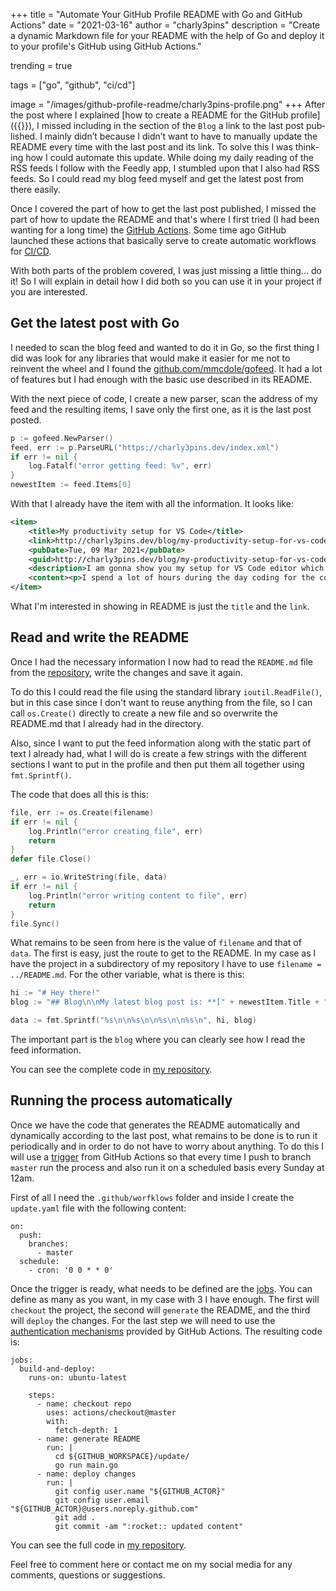 +++
title = "Automate Your GitHub Profile README with Go and GitHub Actions"
date = "2021-03-16"
author = "charly3pins"
description = "Create a dynamic Markdown file for your README with the help of Go and deploy it to your profile's GitHub using GitHub Actions."

trending = true

tags = ["go", "github", "ci/cd"]

image = "/images/github-profile-readme/charly3pins-profile.png"
+++
After the post where I explained [how to create a README for the GitHub profile]({{<relref path="/blog/build-an-awesome-github-profile-readme.md" lang="en">}}), I missed including in the section of the `Blog` a link to the last post published. I mainly didn’t because I didn’t want to have to manually update the README every time with the last post and its link. To solve this I was thinking how I could automate this update. While doing my daily reading of the RSS feeds I follow with the Feedly app, I stumbled upon that I also had RSS feeds. So I could read my blog feed myself and get the latest post from there easily.

Once I covered the part of how to get the last post published, I missed the part of how to update the README and that's where I first tried (I had been wanting for a long time) the [GitHub Actions](https://github.com/features/actions). Some time ago GitHub launched these actions that basically serve to create automatic workflows for [CI/CD](https://en.wikipedia.org/wiki/CI/CD).

With both parts of the problem covered, I was just missing a little thing... do it! So I will explain in detail how I did both so you can use it in your project if you are interested.

## Get the latest post with Go

I needed to scan the blog feed and wanted to do it in Go, so the first thing I did was look for any libraries that would make it easier for me not to reinvent the wheel and I found the [github.com/mmcdole/gofeed](https://github.com/mmcdole/gofeed). It had a lot of features but I had enough with the basic use described in its README.

With the next piece of code, I create a new parser, scan the address of my feed and the resulting items, I save only the first one, as it is the last post posted.
```go
p := gofeed.NewParser()
feed, err := p.ParseURL("https://charly3pins.dev/index.xml")
if err != nil {
    log.Fatalf("error getting feed: %v", err)
}
newestItem := feed.Items[0]
```

With that I already have the item with all the information. It looks like:
```xml
<item>
    <title>My productivity setup for VS Code</title>
    <link>http://charly3pins.dev/blog/my-productivity-setup-for-vs-code/</link>
    <pubDate>Tue, 09 Mar 2021</pubDate>
    <guid>http://charly3pins.dev/blog/my-productivity-setup-for-vs-code/</guid>
    <description>I am gonna show you my setup for VS Code editor which makes me more productive and I feel more comfortable with the tool that I spend most of my time during the day.</description>
    <content><p>I spend a lot of hours during the day coding for the company I work for and during nights or weekends for myself, so I want to be comfortable with the tools I use constantly. One of them is my editor of code, specifically <a href="https://code.visualstudio.com/">VS Code</a>.....</content>
</item>
```

What I'm interested in showing in README is just the `title` and the `link`.

## Read and write the README

Once I had the necessary information I now had to read the `README.md` file from the [repository](https://github.com/charly3pins/charly3pins), write the changes and save it again.

To do this I could read the file using the standard library `ioutil.ReadFile()`, but in this case since I don't want to reuse anything from the file, so I can call `os.Create()` directly to create a new file and so overwrite the README.md that I already had in the directory.

Also, since I want to put the feed information along with the static part of text I already had, what I will do is create a few strings with the different sections I want to put in the profile and then put them all together using `fmt.Sprintf()`.

The code that does all this is this:
```go
file, err := os.Create(filename)
if err != nil {
	log.Println("error creating file", err)
	return
}
defer file.Close()

_, err = io.WriteString(file, data)
if err != nil {
	log.Println("error writing content to file", err)
	return
}
file.Sync()
```

What remains to be seen from here is the value of `filename` and that of` data`. The first is easy, just the route to get to the README. In my case as I have the project in a subdirectory of my repository I have to use `filename = ../README.md`. For the other variable, what is there is this:
```go
hi := "# Hey there!"
blog := "## Blog\n\nMy latest blog post is: **[" + newestItem.Title + "](" + newestItem.Link + ")**."

data := fmt.Sprintf("%s\n\n%s\n\n%s\n\n%s\n", hi, blog)
```

The important part is the `blog` where you can clearly see how I read the feed information.

You can see the complete code in [my repository](https://github.com/charly3pins/charly3pins/blob/main/update/main.go).

## Running the process automatically

Once we have the code that generates the README automatically and dynamically according to the last post, what remains to be done is to run it periodically and in order to do not have to worry about anything. To do this I will use a [trigger](https://docs.github.com/en/actions/reference/events-that-trigger-workflows) from GitHub Actions so that every time I push to branch `master` run the process and also run it on a scheduled basis every Sunday at 12am.

First of all I need the `.github/worfklows` folder and inside I create the `update.yaml` file with the following content:
```vim
on:
  push:
    branches:
      - master
  schedule:
    - cron: '0 0 * * 0'
```

Once the trigger is ready, what needs to be defined are the [jobs](https://docs.github.com/en/actions/reference/workflow-syntax-for-github-actions#jobs). You can define as many as you want, in my case with 3 I have enough. The first will `checkout` the project, the second will `generate` the README, and the third will `deploy` the changes. For the last step we will need to use the [authentication mechanisms](https://docs.github.com/en/actions/reference/authentication-in-a-workflow) provided by GitHub Actions. The resulting code is:
```vim
jobs:
  build-and-deploy:
    runs-on: ubuntu-latest

    steps:
      - name: checkout repo
        uses: actions/checkout@master
        with:
          fetch-depth: 1
      - name: generate README
        run: |
          cd ${GITHUB_WORKSPACE}/update/
          go run main.go
      - name: deploy changes
        run: |
          git config user.name "${GITHUB_ACTOR}"
          git config user.email "${GITHUB_ACTOR}@users.noreply.github.com"
          git add .
          git commit -am ":rocket:: updated content"
```    

You can see the full code in [my repository](https://github.com/charly3pins/charly3pins/blob/main/.github/workflows/update.yaml).

Feel free to comment here or contact me on my social media for any comments, questions or suggestions.

